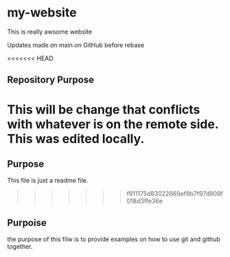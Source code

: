 # my-website

This is really awsome website

Updates made on main on GitHub before rebase

<<<<<<< HEAD
## Repository Purpose

This will be change that conflicts
with whatever is on the remote side.
This was edited locally.
=======
## Purpose

This file is just a readme file.
>>>>>>> f911175d83022669ef9b7f97d909f018d3ffe36e

## Purpoise

the purpose of this filw is to provide examples 
on how to use git and github together.
